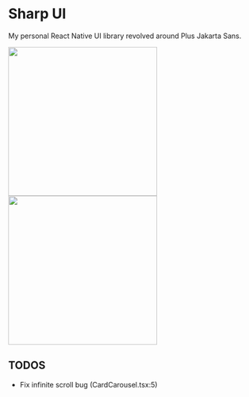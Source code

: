 # Sharp UI

My personal React Native UI library revolved around Plus Jakarta Sans.

<div class="flex flex-row">
<img src="https://user-images.githubusercontent.com/19865145/124397583-ba37c680-dcde-11eb-968b-60266567f648.png" width=300 />
<img src="https://user-images.githubusercontent.com/19865145/124397592-c3c12e80-dcde-11eb-9f0d-3a572c69cdf8.png" width=300 />
</div>


## TODOS

- Fix infinite scroll bug (CardCarousel.tsx:5)
